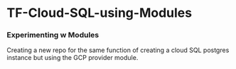 # TF-Cloud-SQL-using-Modules

### Experimenting w Modules
Creating a new repo for the same function of creating a cloud SQL postgres instance but using the GCP provider module.
